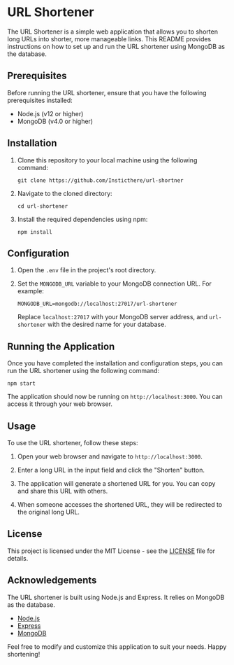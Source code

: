 # URL Shortener

The URL Shortener is a simple web application that allows you to shorten long URLs into shorter, more manageable links. This README provides instructions on how to set up and run the URL shortener using MongoDB as the database.

## Prerequisites

Before running the URL shortener, ensure that you have the following prerequisites installed:

- Node.js (v12 or higher)
- MongoDB (v4.0 or higher)

## Installation

1. Clone this repository to your local machine using the following command:
   ```
   git clone https://github.com/Insticthere/url-shortner
   ```

2. Navigate to the cloned directory:
   ```
   cd url-shortener
   ```

3. Install the required dependencies using npm:
   ```
   npm install
   ```

## Configuration

1. Open the `.env` file in the project's root directory.

2. Set the `MONGODB_URL` variable to your MongoDB connection URL. For example:
   ```
   MONGODB_URL=mongodb://localhost:27017/url-shortener
   ```

   Replace `localhost:27017` with your MongoDB server address, and `url-shortener` with the desired name for your database.

## Running the Application

Once you have completed the installation and configuration steps, you can run the URL shortener using the following command:

```
npm start
```

The application should now be running on `http://localhost:3000`. You can access it through your web browser.

## Usage

To use the URL shortener, follow these steps:

1. Open your web browser and navigate to `http://localhost:3000`.

2. Enter a long URL in the input field and click the "Shorten" button.

3. The application will generate a shortened URL for you. You can copy and share this URL with others.

4. When someone accesses the shortened URL, they will be redirected to the original long URL.

## License

This project is licensed under the MIT License - see the [LICENSE](LICENSE) file for details.

## Acknowledgements

The URL shortener is built using Node.js and Express. It relies on MongoDB as the database.

- [Node.js](https://nodejs.org/)
- [Express](https://expressjs.com/)
- [MongoDB](https://www.mongodb.com/)

Feel free to modify and customize this application to suit your needs. Happy shortening!